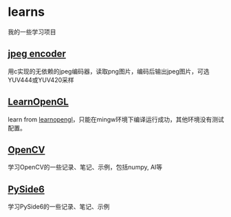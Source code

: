 # learns
我的一些学习项目

## [jpeg encoder](./jpeg_encoder/)
用c实现的无依赖的jpeg编码器，读取png图片，编码后输出jpeg图片，可选YUV444或YUV420采样

## [LearnOpenGL](./LearnOpenGL/)
learn from [learnopengl](https://learnopengl.com/)，只能在mingw环境下编译运行成功，其他环境没有测试配置。

## [OpenCV](./OpenCV/)
学习OpenCV的一些记录、笔记、示例，包括numpy, AI等

## [PySide6](./PySide6/)
学习PySide6的一些记录、笔记、示例
